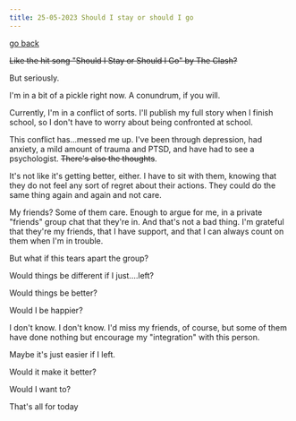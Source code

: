 ```yaml
---
title: 25-05-2023 Should I stay or should I go
---
```


[go back](Articles/Articles.md)

~~Like the hit song "Should I Stay or Should I Go" by The Clash?~~

But seriously.

I'm in a bit of a pickle right now. A conundrum, if you will.

Currently, I'm in a conflict of sorts. I'll publish my full story when I finish school, so I don't have to worry about being confronted at school.

This conflict has...messed me up. I've been through depression, had anxiety, a mild amount of trauma and PTSD, and have had to see a psychologist. ~~There's also the thoughts~~. 

It's not like it's getting better, either. I have to sit with them, knowing that they do not feel any sort of regret about their actions. They could do the same thing again and again and not care.

My friends? Some of them care. Enough to argue for me, in a private "friends" group chat that they're in. And that's not a bad thing. I'm grateful that they're my friends, that I have support, and that I can always count on them when I'm in trouble.

But what if this tears apart the group?

Would things be different if I just....left?

Would things be better?

Would I be happier?

I don't know. I don't know. I'd miss my friends, of course, but some of them have done nothing but encourage my "integration" with this person.

Maybe it's just easier if I left.

Would it make it better?

Would I want to?

That's all for today
